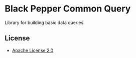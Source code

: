 Black Pepper Common Query
=========================

Library for building basic data queries.

License
-------

* [Apache License 2.0](http://www.apache.org/licenses/LICENSE-2.0.html)
